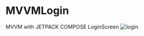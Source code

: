 # MVVMLogin
MVVM with JETPACK COMPOSE LoginScreen
![login](https://github.com/JoseJonatan/MVVMLogin/assets/55114191/f3f50403-f236-4473-85b0-bcf5ede09379)
